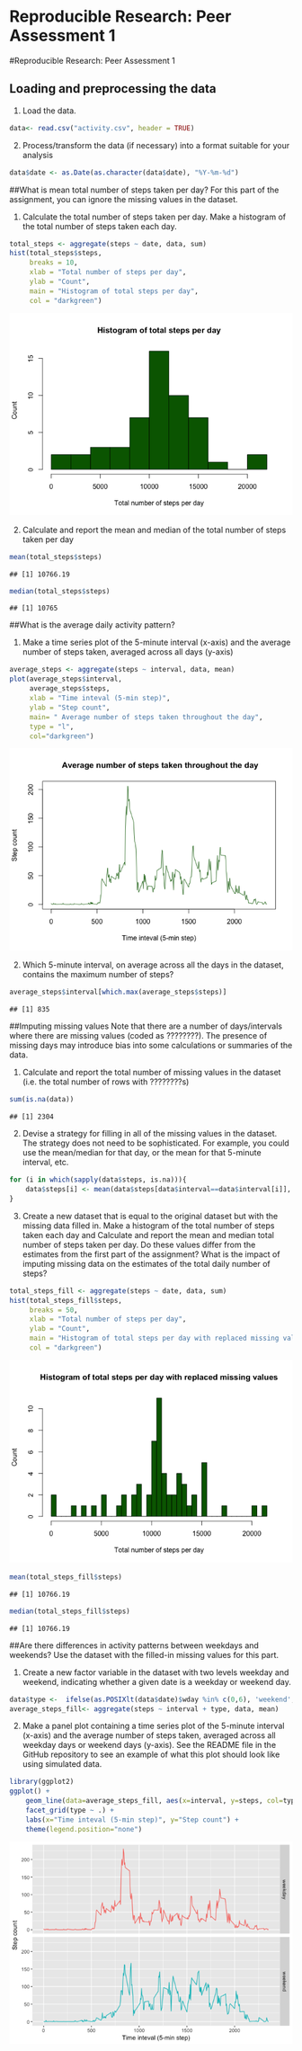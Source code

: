 # Reproducible Research: Peer Assessment 1

#Reproducible Research: Peer Assessment 1


## Loading and preprocessing the data
1. Load the data.

```r
data<- read.csv("activity.csv", header = TRUE) 
```

2. Process/transform the data (if necessary) into a format suitable for your analysis

```r
data$date <- as.Date(as.character(data$date), "%Y-%m-%d") 
```

##What is mean total number of steps taken per day?
For this part of the assignment, you can ignore the missing values in the dataset.

1. Calculate the total number of steps taken per day. Make a histogram of the total number of steps taken each day.

```r
total_steps <- aggregate(steps ~ date, data, sum)
hist(total_steps$steps, 
     breaks = 10, 
     xlab = "Total number of steps per day",
     ylab = "Count",
     main = "Histogram of total steps per day", 
     col = "darkgreen")
```

![](PA1_template_files/figure-html/unnamed-chunk-3-1.png)<!-- -->

2. Calculate and report the mean and median of the total number of steps taken per day

```r
mean(total_steps$steps)
```

```
## [1] 10766.19
```

```r
median(total_steps$steps)
```

```
## [1] 10765
```

##What is the average daily activity pattern?
1. Make a time series plot  of the 5-minute interval (x-axis) and the average number of steps taken, averaged across all days (y-axis)

```r
average_steps <- aggregate(steps ~ interval, data, mean)
plot(average_steps$interval,
     average_steps$steps, 
     xlab = "Time inteval (5-min step)",
     ylab = "Step count",
     main= " Average number of steps taken throughout the day",
     type = "l", 
     col="darkgreen")
```

![](PA1_template_files/figure-html/unnamed-chunk-5-1.png)<!-- -->

2. Which 5-minute interval, on average across all the days in the dataset, contains the maximum number of steps?

```r
average_steps$interval[which.max(average_steps$steps)]
```

```
## [1] 835
```

##Imputing missing values
Note that there are a number of days/intervals where there are missing values (coded as ????????). The presence of missing days may introduce bias into some calculations or summaries of the data.

1. Calculate and report the total number of missing values in the dataset (i.e. the total number of rows with ????????s)

```r
sum(is.na(data))
```

```
## [1] 2304
```
2. Devise a strategy for filling in all of the missing values in the dataset. The strategy does not need to be sophisticated. For example, you could use the mean/median for that day, or the mean for that 5-minute interval, etc.

```r
for (i in which(sapply(data$steps, is.na))){
    data$steps[i] <- mean(data$steps[data$interval==data$interval[i]], na.rm = TRUE)
}
```
3. Create a new dataset that is equal to the original dataset but with the missing data filled in.
Make a histogram of the total number of steps taken each day and Calculate and report the mean and median total number of steps taken per day. Do these values differ from the estimates from the first part of the assignment? What is the impact of imputing missing data on the estimates of the total daily number of steps?

```r
total_steps_fill <- aggregate(steps ~ date, data, sum)
hist(total_steps_fill$steps, 
     breaks = 50, 
     xlab = "Total number of steps per day",
     ylab = "Count",
     main = "Histogram of total steps per day with replaced missing values", 
     col = "darkgreen")
```

![](PA1_template_files/figure-html/unnamed-chunk-9-1.png)<!-- -->

```r
mean(total_steps_fill$steps)
```

```
## [1] 10766.19
```

```r
median(total_steps_fill$steps)
```

```
## [1] 10766.19
```

##Are there differences in activity patterns between weekdays and weekends?
Use the dataset with the filled-in missing values for this part.

1. Create a new factor variable in the dataset with two levels weekday and weekend, indicating whether a given date is a weekday or weekend day.

```r
data$type <-  ifelse(as.POSIXlt(data$date)$wday %in% c(0,6), 'weekend', 'weekday')
average_steps_fill<- aggregate(steps ~ interval + type, data, mean)
```
2. Make a panel plot containing a time series plot of the 5-minute interval (x-axis) and the average number of steps taken, averaged across all weekday days or weekend days (y-axis). See the README file in the GitHub repository to see an example of what this plot should look like using simulated data.

```r
library(ggplot2)
ggplot() + 
    geom_line(data=average_steps_fill, aes(x=interval, y=steps, col=type)) + 
    facet_grid(type ~ .) +
    labs(x="Time inteval (5-min step)", y="Step count") + 
    theme(legend.position="none") 
```

![](PA1_template_files/figure-html/unnamed-chunk-11-1.png)<!-- -->
